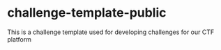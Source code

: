 # challenge-template-public
This is a challenge template used for developing challenges for our CTF platform
